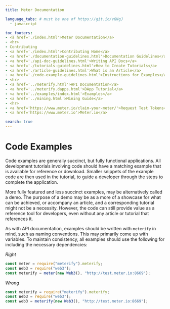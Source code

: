 ```yaml
---
title: Meter Documentation

language_tabs: # must be one of https://git.io/vQNgJ
  - javascript

toc_footers:
- <a href='./index.html'>Meter Documentation</a>
- <hr>
- Contributing
- <a href='./index.html'>Contributing Home</a>
- <a href='./documentation-guidelines.html'>Documentation Guidelines</a>
- <a href='./api-doc-guidelines.html'>Writing API Docs</a>
- <a href='./tutorials-guidelines.html'>How to Create Tutorials</a>
- <a href='./article-guidelines.html'>What is an Article</a>
- <a href='./code-example-guidelines.html'>Instructions for Examples</a>
- <hr>
- <a href='../meterify.html'>API Documentation</a>
- <a href='../meterify.dapps.html'>DApp Tutorial</a>
- <a href='../examples/index.html'>Examples</a>
- <a href='../mining.html'>Mining Guide</a>
- <hr>  
- <a href='https://www.meter.io/claim-your-meter/'>Request Test Tokens</a>
- <a href='https://www.meter.io'>Meter.io</a>

search: true
---
```


# Code Examples

Code examples are generally succinct, but fully functional applications. All development tutorials involving code should have a matching example that is available for reference or download. Smaller snippets of the example code are then used in the tutorial, to guide a developer through the steps to complete the application.

More fully featured and less succinct examples, may be alternatively called a demo. The purpose of a demo may be as a more of a showcase for what can be achieved, or accompany an article, and a corresponding tutorial might not be a necessity. However, the code can still provide value as a reference tool for developers, even without any article or tutorial that references it.      

As with API documentation, examples should be written with `meterify` in mind, such as naming conventions. This may primarily come up with variables. To maintain consistency, all examples should use the following for including the necessary dependencies:

_Right_

```js
const meter = require("meterify").meterify;
const Web3 = require("web3");
const meterify = meter(new Web3(), "http://test.meter.io:8669");
```

_Wrong_

```js
const meterify = require("meterify").meterify;
const Web3 = require("web3");
const web3 = meterify(new Web3(), "http://test.meter.io:8669");
```
